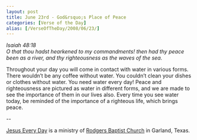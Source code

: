 ```yaml
---
layout: post
title: June 23rd - God&rsquo;s Place of Peace
categories: [Verse of the Day]
alias: [/VerseOfTheDay/2008/06/23/]
---
```


_Isaiah 48:18  
O that thou hadst hearkened to my commandments! then had thy peace
been as a river, and thy righteousness as the waves of the sea._

Throughout your day you will come in contact with water in various
forms. There wouldn&rsquo;t be any coffee without water. You
couldn&rsquo;t clean your dishes or clothes without water. You need
water every day! Peace and righteousness are pictured as water in
different forms, and we are made to see the importance of them in our
lives also. Every time you see water today, be reminded of the
importance of a righteous life, which brings peace.

 --

<a href=http://jesuseveryday.net>Jesus Every Day</a> is a ministry of <a href=http://rodgersbaptist.net>Rodgers Baptist Church</a> in Garland, Texas.
